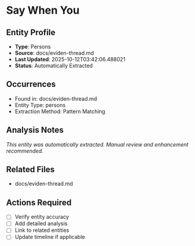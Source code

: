 # Say When You

## Entity Profile
- **Type**: Persons
- **Source**: docs/eviden-thread.md
- **Last Updated**: 2025-10-12T03:42:06.488021
- **Status**: Automatically Extracted

## Occurrences
- Found in: docs/eviden-thread.md
- Entity Type: persons
- Extraction Method: Pattern Matching

## Analysis Notes
*This entity was automatically extracted. Manual review and enhancement recommended.*

## Related Files
- docs/eviden-thread.md

## Actions Required
- [ ] Verify entity accuracy
- [ ] Add detailed analysis
- [ ] Link to related entities
- [ ] Update timeline if applicable
